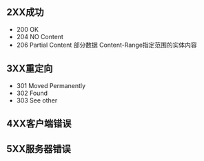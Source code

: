 ## 2XX成功
- 200 OK
- 204 NO Content
- 206 Partial Content 部分数据 Content-Range指定范围的实体内容


## 3XX重定向
- 301 Moved Permanently
- 302 Found
- 303 See other

## 4XX客户端错误

## 5XX服务器错误
